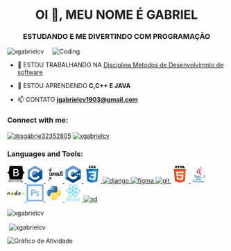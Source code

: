 
<h1 align="center">OI 👋, MEU NOME É GABRIEL</h1>
<h3 align="center">ESTUDANDO E ME DIVERTINDO COM PROGRAMAÇÃO</h3>
<img align="right" alt="Coding" width="400" src= 'https://dl.openseauserdata.com/cache/originImage/files/527a9783c28c70962773a73db797ea4d.gif'>

<p align="left"> <img src="https://komarev.com/ghpvc/?username=xgabrielcv&label=Profile%20views&color=0e75b6&style=flat" alt="xgabrielcv" /> </p>



- 🔭 ESTOU TRABALHANDO NA [Disciplina Metodos de Desenvolvimnto de software](https://github.com/unb-mds/2023-2-Squad10)

- 🌱 ESTOU APRENDENDO **C,C++ E JAVA**

- 📫 CONTATO **jgabrielcv1903@gmail.com**

<h3 align="left">Connect with me:</h3>
<p align="left">
<a href="https://twitter.com/@sgabrie32352805" target="blank"><img align="center" src="https://raw.githubusercontent.com/rahuldkjain/github-profile-readme-generator/master/src/images/icons/Social/twitter.svg" alt="@sgabrie32352805" height="30" width="40" /></a>
<a href="https://discord.gg/xgabrielcv" target="blank"><img align="center" src="https://raw.githubusercontent.com/rahuldkjain/github-profile-readme-generator/master/src/images/icons/Social/discord.svg" alt="xgabrielcv" height="30" width="40" /></a>
</p>

<h3 align="left">Languages and Tools:</h3>
<p align="left"> <a href="https://getbootstrap.com" target="_blank" rel="noreferrer"> <img src="https://raw.githubusercontent.com/devicons/devicon/master/icons/bootstrap/bootstrap-plain-wordmark.svg" alt="bootstrap" width="40" height="40"/> </a> <a href="https://www.cprogramming.com/" target="_blank" rel="noreferrer"> <img src="https://raw.githubusercontent.com/devicons/devicon/master/icons/c/c-original.svg" alt="c" width="40" height="40"/> </a> <a href="https://canvasjs.com" target="_blank" rel="noreferrer"> <img src="https://raw.githubusercontent.com/Hardik0307/Hardik0307/master/assets/canvasjs-charts.svg" alt="canvasjs" width="40" height="40"/> </a> <a href="https://www.w3schools.com/cpp/" target="_blank" rel="noreferrer"> <img src="https://raw.githubusercontent.com/devicons/devicon/master/icons/cplusplus/cplusplus-original.svg" alt="cplusplus" width="40" height="40"/> </a> <a href="https://www.w3schools.com/css/" target="_blank" rel="noreferrer"> <img src="https://raw.githubusercontent.com/devicons/devicon/master/icons/css3/css3-original-wordmark.svg" alt="css3" width="40" height="40"/> </a> <a href="https://www.djangoproject.com/" target="_blank" rel="noreferrer"> <img src="https://cdn.worldvectorlogo.com/logos/django.svg" alt="django" width="40" height="40"/> </a> <a href="https://www.figma.com/" target="_blank" rel="noreferrer"> <img src="https://www.vectorlogo.zone/logos/figma/figma-icon.svg" alt="figma" width="40" height="40"/> </a> <a href="https://git-scm.com/" target="_blank" rel="noreferrer"> <img src="https://www.vectorlogo.zone/logos/git-scm/git-scm-icon.svg" alt="git" width="40" height="40"/> </a> <a href="https://www.w3.org/html/" target="_blank" rel="noreferrer"> <img src="https://raw.githubusercontent.com/devicons/devicon/master/icons/html5/html5-original-wordmark.svg" alt="html5" width="40" height="40"/> </a> <a href="https://www.java.com" target="_blank" rel="noreferrer"> <img src="https://raw.githubusercontent.com/devicons/devicon/master/icons/java/java-original.svg" alt="java" width="40" height="40"/> </a> <a href="https://nodejs.org" target="_blank" rel="noreferrer"> <img src="https://raw.githubusercontent.com/devicons/devicon/master/icons/nodejs/nodejs-original-wordmark.svg" alt="nodejs" width="40" height="40"/> </a> <a href="https://www.photoshop.com/en" target="_blank" rel="noreferrer"> <img src="https://raw.githubusercontent.com/devicons/devicon/master/icons/photoshop/photoshop-line.svg" alt="photoshop" width="40" height="40"/> </a> <a href="https://www.python.org" target="_blank" rel="noreferrer"> <img src="https://raw.githubusercontent.com/devicons/devicon/master/icons/python/python-original.svg" alt="python" width="40" height="40"/> </a> <a href="https://reactjs.org/" target="_blank" rel="noreferrer"> <img src="https://raw.githubusercontent.com/devicons/devicon/master/icons/react/react-original-wordmark.svg" alt="react" width="40" height="40"/> </a> <a href="https://www.adobe.com/products/xd.html" target="_blank" rel="noreferrer"> <img src="https://cdn.worldvectorlogo.com/logos/adobe-xd.svg" alt="xd" width="40" height="40"/> </a> </p>

<!-- Linguagens Mais Usadas -->
<p><img align="center" src="https://github-readme-stats.vercel.app/api/top-langs?username=xgabrielcv&show_icons=true&locale=en&layout=compact&bg_color=000000" alt="xgabrielcv" /></p>

<!-- Estatísticas Gerais -->
<p>&nbsp;<img align="center" src="https://github-readme-stats.vercel.app/api?username=xgabrielcv&show_icons=true&locale=en&bg_color=000000" alt="xgabrielcv" /></p>

![Gráfico de Atividade](https://activity-graph.herokuapp.com/graph?username=xgabrielcv&theme=dark)


